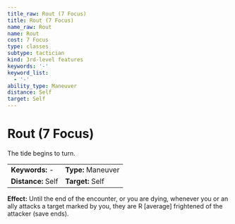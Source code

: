 ```yaml
---
title_raw: Rout (7 Focus)
title: Rout (7 Focus)
name_raw: Rout
name: Rout
cost: 7 Focus
type: classes
subtype: tactician
kind: 3rd-level features
keywords: '-'
keyword_list:
  - '-'
ability_type: Maneuver
distance: Self
target: Self
---
```


# Rout (7 Focus)

The tide begins to turn.

|                    |                    |
| :----------------- | :----------------- |
| **Keywords:** -    | **Type:** Maneuver |
| **Distance:** Self | **Target:** Self   |

**Effect:** Until the end of the encounter, or you are dying, whenever you or an ally attacks a target marked by you, they are R \[average\] frightened of the attacker (save ends).
